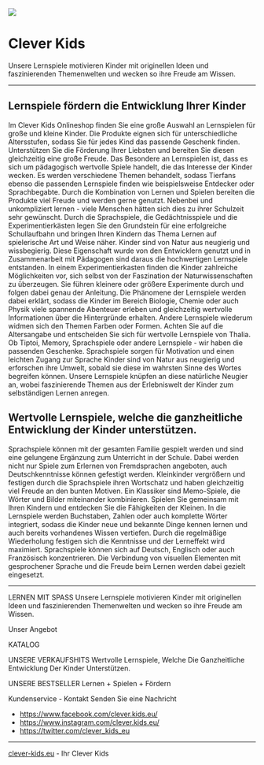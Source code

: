 <img src="https://clever-kids.eu/wp-content/uploads/2017/12/ck-umbau.png">

# Clever Kids

Unsere Lernspiele motivieren Kinder mit originellen Ideen und faszinierenden Themenwelten
und wecken so ihre Freude am Wissen.

---

## Lernspiele fördern die Entwicklung Ihrer Kinder
Im Clever Kids Onlineshop finden Sie eine große Auswahl an Lernspielen für große und kleine Kinder. Die Produkte eignen sich für unterschiedliche Altersstufen, sodass Sie für jedes Kind das passende Geschenk finden. Unterstützen Sie die Förderung Ihrer Liebsten und bereiten Sie diesen gleichzeitig eine große Freude. Das Besondere an Lernspielen ist, dass es sich um pädagogisch wertvolle Spiele handelt, die das Interesse der Kinder wecken. Es werden verschiedene Themen behandelt, sodass Tierfans ebenso die passenden Lernspiele finden wie beispielsweise Entdecker oder Sprachbegabte. Durch die Kombination von Lernen und Spielen bereiten die Produkte viel Freude und werden gerne genutzt. Nebenbei und unkompliziert lernen - viele Menschen hätten sich dies zu ihrer Schulzeit sehr gewünscht. Durch die Sprachspiele, die Gedächtnisspiele und die Experimentierkästen legen Sie den Grundstein für eine erfolgreiche Schullaufbahn und bringen Ihren Kindern das Thema Lernen auf spielerische Art und Weise näher. Kinder sind von Natur aus neugierig und wissbegierig. Diese Eigenschaft wurde von den Entwicklern genutzt und in Zusammenarbeit mit Pädagogen sind daraus die hochwertigen Lernspiele entstanden. In einem Experimentierkasten finden die Kinder zahlreiche Möglichkeiten vor, sich selbst von der Faszination der Naturwissenschaften zu überzeugen. Sie führen kleinere oder größere Experimente durch und folgen dabei genau der Anleitung. Die Phänomene der Lernspiele werden dabei erklärt, sodass die Kinder im Bereich Biologie, Chemie oder auch Physik viele spannende Abenteuer erleben und gleichzeitig wertvolle Informationen über die Hintergründe erhalten. Andere Lernspiele wiederum widmen sich den Themen Farben oder Formen. Achten Sie auf die Altersangabe und entscheiden Sie sich für wertvolle Lernspiele von Thalia. Ob Tiptoi, Memory, Sprachspiele oder andere Lernspiele - wir haben die passenden Geschenke.
Sprachspiele sorgen für Motivation und einen leichten Zugang zur Sprache
Kinder sind von Natur aus neugierig und erforschen ihre Umwelt, sobald sie diese im wahrsten Sinne des Wortes begreifen können. Unsere Lernspiele knüpfen an diese natürliche Neugier an, wobei faszinierende Themen aus der Erlebniswelt der Kinder zum selbständigen Lernen anregen.

## Wertvolle Lernspiele, welche die ganzheitliche Entwicklung der Kinder unterstützen.
Sprachspiele können mit der gesamten Familie gespielt werden und sind eine gelungene Ergänzung zum Unterricht in der Schule. Dabei werden nicht nur Spiele zum Erlernen von Fremdsprachen angeboten, auch Deutschkenntnisse können gefestigt werden. Kleinkinder vergrößern und festigen durch die Sprachspiele ihren Wortschatz und haben gleichzeitig viel Freude an den bunten Motiven. Ein Klassiker sind Memo-Spiele, die Wörter und Bilder miteinander kombinieren. Spielen Sie gemeinsam mit Ihren Kindern und entdecken Sie die Fähigkeiten der Kleinen. In die Lernspiele werden Buchstaben, Zahlen oder auch komplette Wörter integriert, sodass die Kinder neue und bekannte Dinge kennen lernen und auch bereits vorhandenes Wissen vertiefen. Durch die regelmäßige Wiederholung festigen sich die Kenntnisse und der Lerneffekt wird maximiert. Sprachspiele können sich auf Deutsch, Englisch oder auch Französisch konzentrieren. Die Verbindung von visuellen Elementen mit gesprochener Sprache und die Freude beim Lernen werden dabei gezielt eingesetzt. 

---

LERNEN MIT SPASS
Unsere Lernspiele motivieren Kinder mit originellen Ideen und faszinierenden Themenwelten
und wecken so ihre Freude am Wissen.

Unser Angebot

KATALOG

UNSERE VERKAUFSHITS
Wertvolle Lernspiele, Welche Die Ganzheitliche Entwicklung Der Kinder Unterstützen.

UNSERE BESTSELLER
Lernen + Spielen + Fördern


Kundenservice - Kontakt
Senden Sie eine Nachricht


- https://www.facebook.com/clever.kids.eu/
- https://www.instagram.com/clever.kids.eu/
- https://twitter.com/clever_kids_eu

---

[clever-kids.eu](https://clever-kids.eu) -  Ihr Clever Kids
